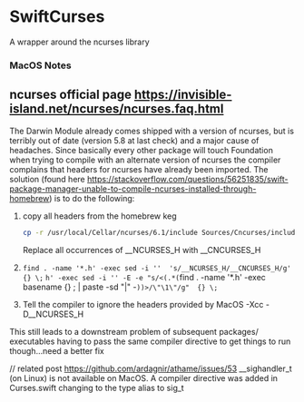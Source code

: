 # SwiftCurses
A wrapper around the ncurses library


### MacOS Notes
## ncurses official page https://invisible-island.net/ncurses/ncurses.faq.html

The Darwin Module already comes shipped with a version of ncurses, but is terribly out of date (version 5.8 at last check) and a major cause of headaches.  Since basically every other package will touch Foundation when trying to compile with an alternate version of ncurses the compiler complains that headers for ncurses have already been imported.  The solution (found here https://stackoverflow.com/questions/56251835/swift-package-manager-unable-to-compile-ncurses-installed-through-homebrew) is to do the following:
1. copy all headers from the homebrew keg
    ```bash
    cp -r /usr/local/Cellar/ncurses/6.1/include Sources/Cncurses/include
    ```
    Replace all occurrences of __NCURSES_H with __CNCURSES_H 
2. `find . -name '*.h' -exec sed -i ''  's/__NCURSES_H/__CNCURSES_H/g' {} \;`
    `h' -exec sed -i '' -E -e "s/<(.*(`find . -name '*.h' -exec basename {} \; |  paste -sd "|" -`))>/\"\1\"/g"  {} \;`
    
3.  Tell the compiler to ignore the headers provided by MacOS -Xcc -D__NCURSES_H

This still leads to a downstream problem of subsequent packages/ executables  having to pass the same compiler directive to get things to run though...need a better fix

// related post https://github.com/ardagnir/athame/issues/53
    __sighandler_t (on Linux) is not available on MacOS.
    A compiler directive was added in Curses.swift changing to the type alias to sig_t

